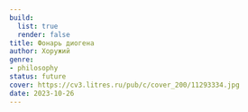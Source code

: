 ```yaml
---
build:
  list: true
  render: false
title: Фонарь диогена
author: Хоружий
genre:
- philosophy
status: future
cover: https://cv3.litres.ru/pub/c/cover_200/11293334.jpg
date: 2023-10-26
---
```


